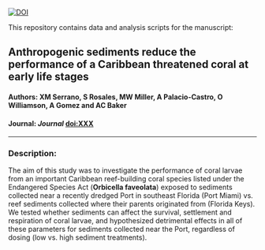 [![DOI](https://zenodo.org/badge/doi/XXXX.svg)](http://dx.doi.org/XXXXXXX)

This repository contains data and analysis scripts for the manuscript:

## Anthropogenic sediments reduce the performance of a Caribbean threatened coral at early life stages

#### Authors: XM Serrano, S Rosales, MW Miller, A Palacio-Castro, O Williamson, A Gomez and AC Baker

#### Journal: _Journal_ [doi:XXX](http://dx.doi.org/XXX)  

-----

### Description:
The aim of this study was to investigate the performance of coral larvae from an important Caribbean reef-building coral species listed under the Endangered Species Act (**Orbicella faveolata**) exposed to sediments collected near a recently dredged Port in southeast Florida (Port Miami) vs. reef sediments collected where their parents originated from (Florida Keys). We tested whether sediments can affect the survival, settlement and respiration of coral larvae, and hypothesized detrimental effects in all of these parameters for sediments collected near the Port, regardless of dosing (low vs. high sediment treatments).

